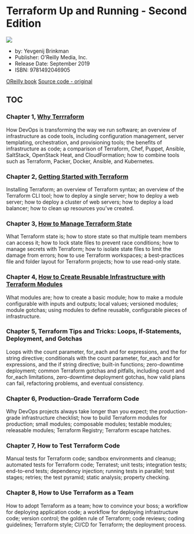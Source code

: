 # Terraform Up and Running - Second Edition

![](https://learning.oreilly.com/library/cover/9781492046899/)

* by: Yevgenij Brinkman
* Publisher: O'Reilly Media, Inc.
* Release Date: September 2019
* ISBN: 9781492046905

[OReilly book](https://learning.oreilly.com/library/view/terraform-up/9781492046899/)
[Source code - original](https://github.com/brikis98/terraform-up-and-running-code.git)

## TOC


### Chapter 1, [Why Terrraform](chap1.md)
How DevOps is transforming the way we run software; an overview of infrastructure as code tools, including configuration management, server templating, orchestration, and provisioning tools; the benefits of infrastructure as code; a comparison of Terraform, Chef, Puppet, Ansible, SaltStack, OpenStack Heat, and CloudFormation; how to combine tools such as Terraform, Packer, Docker, Ansible, and Kubernetes.

### Chapter 2, [Getting Started with Terraform](chap2.md)
Installing Terraform; an overview of Terraform syntax; an overview of the Terraform CLI tool; how to deploy a single server; how to deploy a web server; how to deploy a cluster of web servers; how to deploy a load balancer; how to clean up resources you’ve created.

### Chapter 3, [How to Manage Terraform State](chap3.md)
What Terraform state is; how to store state so that multiple team members can access it; how to lock state files to prevent race conditions; how to manage secrets with Terraform; how to isolate state files to limit the damage from errors; how to use Terraform workspaces; a best-practices file and folder layout for Terraform projects; how to use read-only state.

### Chapter 4, [How to Create Reusable Infrastructure with Terraform Modules](chap4.md)
What modules are; how to create a basic module; how to make a module configurable with inputs and outputs; local values; versioned modules; module gotchas; using modules to define reusable, configurable pieces of infrastructure.

### Chapter 5, Terraform Tips and Tricks: Loops, If-Statements, Deployment, and Gotchas
Loops with the count parameter, for_each and for expressions, and the for string directive; conditionals with the count parameter, for_each and for expressions, and the if string directive; built-in functions; zero-downtime deployment; common Terraform gotchas and pitfalls, including count and for_each limitations, zero-downtime deployment gotchas, how valid plans can fail, refactoring problems, and eventual consistency.

### Chapter 6, Production-Grade Terraform Code
Why DevOps projects always take longer than you expect; the production-grade infrastructure checklist; how to build Terraform modules for production; small modules; composable modules; testable modules; releasable modules; Terraform Registry; Terraform escape hatches.

### Chapter 7, How to Test Terraform Code
Manual tests for Terraform code; sandbox environments and cleanup; automated tests for Terraform code; Terratest; unit tests; integration tests; end-to-end tests; dependency injection; running tests in parallel; test stages; retries; the test pyramid; static analysis; property checking.

### Chapter 8, How to Use Terraform as a Team
How to adopt Terraform as a team; how to convince your boss; a workflow for deploying application code; a workflow for deploying infrastructure code; version control; the golden rule of Terraform; code reviews; coding guidelines; Terraform style; CI/CD for Terraform; the deployment process.
